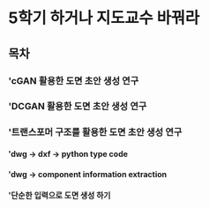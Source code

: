 # 5학기 하거나 지도교수 바꿔라
## 목차
### 'cGAN 활용한 도면 초안 생성 연구
### 'DCGAN 활용한 도면 초안 생성 연구
### '트랜스포머 구조를 활용한 도면 초안 생성 연구
#### 'dwg -> dxf -> python type code
#### 'dwg -> component information extraction
#### '단순한 입력으로 도면 생성 하기

